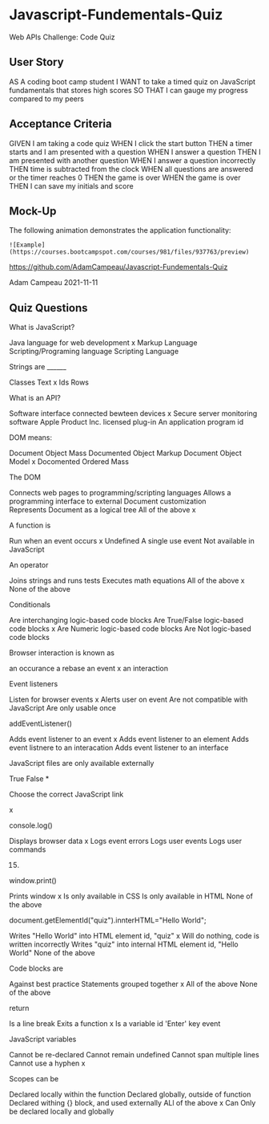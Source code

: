 # Javascript-Fundementals-Quiz
Web APIs Challenge: Code Quiz

## User Story
AS A coding boot camp student
I WANT to take a timed quiz on JavaScript fundamentals that stores high scores
SO THAT I can gauge my progress compared to my peers

## Acceptance Criteria
GIVEN I am taking a code quiz
WHEN I click the start button
THEN a timer starts and I am presented with a question
WHEN I answer a question
THEN I am presented with another question
WHEN I answer a question incorrectly
THEN time is subtracted from the clock
WHEN all questions are answered or the timer reaches 0
THEN the game is over
WHEN the game is over
THEN I can save my initials and score

## Mock-Up
The following animation demonstrates the application functionality:

	![Example](https://courses.bootcampspot.com/courses/981/files/937763/preview)

https://github.com/AdamCampeau/Javascript-Fundementals-Quiz

Adam Campeau 
2021-11-11


## Quiz Questions

What is JavaScript?

Java language for web development	x
Markup Language
Scripting/Programing language
Scripting Language

Strings are ______

Classes
Text	x
Ids
Rows

What is an API?

Software interface connected bewteen devices	x
Secure server monitoring software
Apple Product Inc. licensed plug-in
An application program id

DOM means:

Document Object Mass
Documented Object Markup
Document Object Model	x
Docomented Ordered Mass


The DOM 
 
Connects web pages to programming/scripting languages
Allows a programming interface to external Document customization  
Represents Document as a logical tree
All of the above	x

A function is

Run when an event occurs	x
Undefined
A single use event
Not available in JavaScript

An operator

Joins strings and runs tests
Executes math equations 
All of the above 	x
None of the above

Conditionals 

Are interchanging logic-based code blocks
Are True/False logic-based code blocks		x
Are Numeric logic-based code blocks
Are Not logic-based code blocks

Browser interaction is known as

an occurance
a rebase
an event 	x
an interaction


Event listeners 

Listen for browser events 	x
Alerts user on event
Are not compatible with JavaScript
Are only usable once

addEventListener()

Adds event listener to an event 	x
Adds event listener to an element
Adds event listnere to an interacation
Adds event listener to an interface

JavaScript files are only available externally

True
False 	*


Choose the correct JavaScript link

<script src="../assets/js/script.js"></script> 		x
<script a href="../assets/js/script.js">/script>
<src script="../assets/js/script.js"></script>
<script>./script.js</script>

console.log()

Displays browser data	x
Logs event errors
Logs user events 
Logs user commands

15.

window.print()

Prints window 	x
Is only available in CSS
Is only available in HTML
None of the above


document.getElementId("quiz").innterHTML="Hello World";

Writes "Hello World" into HTML element id, "quiz" 	x
Will do nothing, code is written incorrectly
Writes "quiz" into internal HTML element id, "Hello World"
None of the above



Code blocks are

Against best practice
Statements grouped together 	x
All of the above
None of the above

return

Is a line break
Exits a function 	x
Is a variable id
'Enter' key event

JavaScript variables

Cannot be re-declared
Cannot remain undefined
Cannot span multiple lines
Cannot use a hyphen 	x


Scopes can be

Declared locally within the function
Declared globally, outside of function
Declared withing {} block, and used externally
ALl of the above		x
Can Only be declared locally and globally

